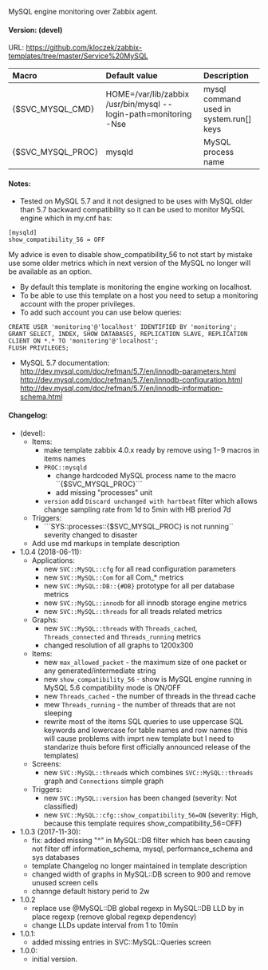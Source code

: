 MySQL engine monitoring over Zabbix agent.

#### Version: (devel)
URL: https://github.com/kloczek/zabbix-templates/tree/master/Service%20MySQL

| Macro | Default value | Description |
| :-- | :-- | :-- |
| {$SVC_MYSQL_CMD} | HOME=/var/lib/zabbix /usr/bin/mysql --login-path=monitoring -Nse | mysql command used in system.run[] keys |
| {$SVC_MYSQL_PROC} | mysqld | MySQL process name |

#### Notes:
* Tested on MySQL 5.7 and it not designed to be uses with MySQL older than 5.7 backward compatibility so it can be used to monitor MySQL engine which in my.cnf has:
```
[mysqld]
show_compatibility_56 = OFF 
```
My advice is even to disable show_compatibility_56 to not start by mistake use some older metrics which in next version of the MySQL no longer will be available as an option.
* By default this template is monitoring the engine working on localhost.
* To be able to use this template on a host you need to setup a monitoring account with the proper privileges.
* To add such account you can use below queries:
```
CREATE USER 'monitoring'@'localhost' IDENTIFIED BY 'monitoring';
GRANT SELECT, INDEX, SHOW DATABASES, REPLICATION SLAVE, REPLICATION CLIENT ON *.* TO 'monitoring'@'localhost';
FLUSH PRIVILEGES;
```
* MySQL 5.7 documentation:
http://dev.mysql.com/doc/refman/5.7/en/innodb-parameters.html
http://dev.mysql.com/doc/refman/5.7/en/innodb-configuration.html
http://dev.mysql.com/doc/refman/5.7/en/innodb-information-schema.html

#### Changelog:
- (devel):
  - Items:
    - make template zabbix 4.0.x ready by remove using $1-$9 macros in items names
    - ```PROC::mysqld```
      - change hardcoded MySQL process name to the macro ``{$SVC_MYSQL_PROC}```
      - add missing "processes" unit
    - ```version``` add ```Discard unchanged with hartbeat``` filter which allows
      change sampling rate from 1d to 5min with HB preriod 7d
  - Triggers:
    - ```SYS::processes::{$SVC_MYSQL_PROC} is not running`` severity changed
      to disaster
  - Add use md markups in template description
- 1.0.4 (2018-06-11):
  - Applications:
    - new ```SVC::MySQL::cfg``` for all read configuration parameters
    - new ```SVC::MySQL::Com``` for all Com_* metrics
    - new ```SVC::MySQL::DB::{#DB}``` prototype for all per database metrics 
    - new ```SVC::MySQL::innodb``` for all innodb storage engine metrics
    - new ```SVC::MySQL::threads``` for all treads related metrics
  - Graphs:
    - new ```SVC::MySQL::threads``` with ```Threads_cached```, ```Threads_connected``` and ```Threads_running``` metrics
    - changed resolution of all graphs to 1200x300
  - Items:
    - new ```max_allowed_packet``` - the maximum size of one packet or any generated/intermediate string
    - new ```show_compatibility_56``` - show is MySQL engine running in MySQL 5.6 compatibility mode is ON/OFF
    - new ```Threads_cached``` - the number of threads in the thread cache
    - mew ```Threads_running``` - the number of threads that are not sleeping
    - rewrite most of the items SQL queries to use uppercase SQL keywords and lowercase for table names and row names (this will cause problems with imprt new template but I need to standarize thuis before first officially announced release of the templates)
  - Screens:
    - new ```SVC::MySQL::thread```s which combines ```SVC::MySQL::threads``` graph and ```Connections``` simple graph
  - Triggers:
    - new ```SVC::MySQL::version``` has been changed (severity: Not classified)
    - new ```SVC::MySQL::cfg::show_compatibility_56=ON``` (severity: High, because this template requires show_compatibility_56=OFF)
- 1.0.3 (2017-11-30):
  - fix: added missing "^" in MySQL::DB filter which has been causing not filter off information_schema, mysql, performance_schema and sys databases
  - template Changelog no longer maintained in template description
  - changed width of graphs in MySQL::DB screen to 900 and remove unused screen cells
  - channge default history perid to 2w
- 1.0.2
  - replace use @MySQL::DB global regexp in MySQL::DB LLD by in place regexp (remove global regexp dependency)
  - change LLDs update interval from 1 to 10min
- 1.0.1:
  - added missing entries in SVC::MySQL::Queries screen
- 1.0.0:
  - initial version.
